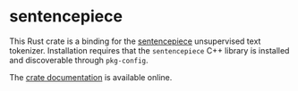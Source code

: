 # sentencepiece

This Rust crate is a binding for the
[sentencepiece](https://github.com/google/sentencepiece) unsupervised
text tokenizer. Installation requires that the `sentencepiece` C++
library is installed and discoverable through `pkg-config`.

The [crate documentation](https://rustdoc.danieldk.eu/sentencepiece)
is available online.
